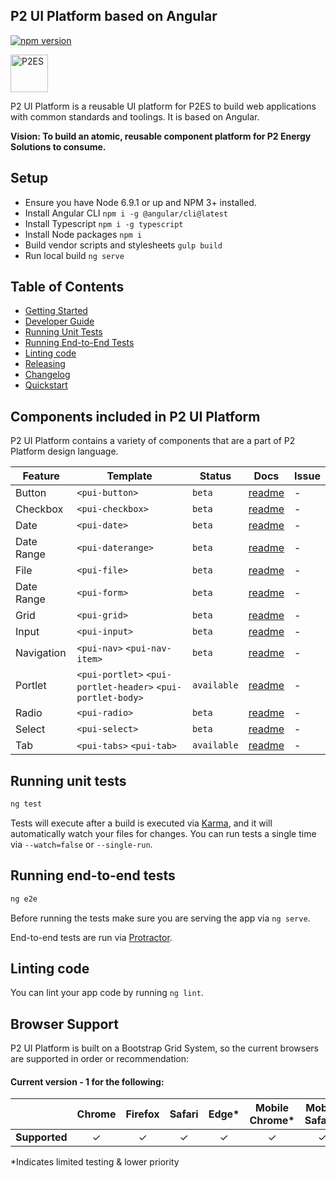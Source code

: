 ## P2 UI Platform based on Angular

[![npm version](https://badge.fury.io/js/%40p2%2Fstartup.svg)](https://badge.fury.io/js/%40p2%2Fstartup)

<img alt="P2ES" src="http://info2.p2energysolutions.com/rs/p2energysolutions/images/logo.png" width="60">

P2 UI Platform is a reusable UI platform for P2ES to build web applications with common standards and toolings. It is based on Angular.

**Vision: To build an atomic, reusable component platform for P2 Energy Solutions to consume.**

## Setup

* Ensure you have Node 6.9.1 or up and NPM 3+ installed.
* Install Angular CLI `npm i -g @angular/cli@latest`
* Install Typescript `npm i -g typescript`
* Install Node packages `npm i`
* Build vendor scripts and stylesheets `gulp build`
* Run local build `ng serve`

## Table of Contents

* [Getting Started](docs/GETTING_STARTED.md)
* [Developer Guide](docs/DEVELOPER_GUIDE.md)
* [Running Unit Tests](#running-unit-tests)
* [Running End-to-End Tests](#running-end-to-end-tests)
* [Linting code](#linting-code)
* [Releasing](docs/RELEASE.md)
* [Changelog](docs/CHANGELOG.md)
* [Quickstart](https://github.com/p2es/platform-quickstart)

## Components included in P2 UI Platform

P2 UI Platform contains a variety of components that are a part of P2 Platform design language.

| Feature | Template | Status | Docs | Issue
|---|---|---|---|---|
| Button | `<pui-button>` | `beta` | [readme](docs/BUTTON_README.md) | - |
| Checkbox | `<pui-checkbox>` | `beta` | [readme](docs/CHECKBOX_README.md) | - |
| Date | `<pui-date>` | `beta` | [readme](docs/DATE_README.md) | - |
| Date Range | `<pui-daterange>` | `beta` | [readme](docs/DATERANGE_README.md) | - |
| File | `<pui-file>` | `beta` | [readme](docs/FILE_README.md) | - |
| Date Range | `<pui-form>` | `beta` | [readme](docs/FORM_README.md) | - |
| Grid | `<pui-grid>` | `beta` | [readme](docs/GRID_README.md) | - |
| Input | `<pui-input>` | `beta` | [readme](docs/INPUT_README.md) | - |
| Navigation | `<pui-nav>` `<pui-nav-item>` | `beta` | [readme](docs/NAVIGATION_README.md) | - |
| Portlet | `<pui-portlet>` `<pui-portlet-header>` `<pui-portlet-body>` | `available` | [readme](docs/PORTLET_README.md) | - |
| Radio | `<pui-radio>` | `beta` | [readme](docs/RADIO_README.md) | - |
| Select | `<pui-select>` | `beta` | [readme](docs/SELECT_README.md) | - |
| Tab | `<pui-tabs>` `<pui-tab>` | `available` | [readme](docs/TAB_README.md) | - |

## Running unit tests

```bash
ng test
```

Tests will execute after a build is executed via [Karma](http://karma-runner.github.io/0.13/index.html), and it will automatically watch your files for changes. You can run tests a single time via `--watch=false` or `--single-run`.

## Running end-to-end tests

```bash
ng e2e
```

Before running the tests make sure you are serving the app via `ng serve`.

End-to-end tests are run via [Protractor](https://angular.github.io/protractor/).

## Linting code

You can lint your app code by running `ng lint`.

## Browser Support
P2 UI Platform is built on a Bootstrap Grid System, so the current browsers are supported in order or recommendation:

#### Current version - 1 for the following:

|   | Chrome | Firefox | Safari | Edge* | Mobile Chrome* | Mobile Safari* | IE11
|---|:---:|:---:|:---:|:---:|:---:|:---:|:---:|
| __Supported__ | ✓ | ✓ | ✓ | ✓ | ✓ | ✓ | x |

*Indicates limited testing & lower priority
